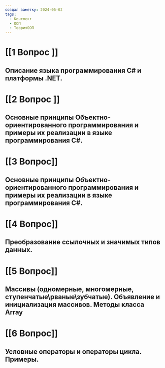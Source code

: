 ```yaml
---
создал заметку: 2024-05-02
tags:
  - Конспект
  - ООП
  - ТеорияООП
---
```

# [[1 Вопрос ]]
## Описание языка программирования С# и платформы .NET. 
# [[2 Вопрос ]]
## Основные принципы Объектно-ориентированного программирования и примеры их реализации в языке программирования C\#.
# [[3 Вопрос]]
## Основные принципы Объектно-ориентированного программирования и примеры их реализации в языке программирования C\#.
# [[4 Вопрос]]
## Преобразование ссылочных и значимых типов данных.
# [[5 Вопрос]]
## Массивы (одномерные, многомерные, ступенчатые\рваные\зубчатые). Объявление и инициализация массивов. Методы класса Array
# [[6 Вопрос]]
## Условные операторы и операторы цикла. Примеры.
